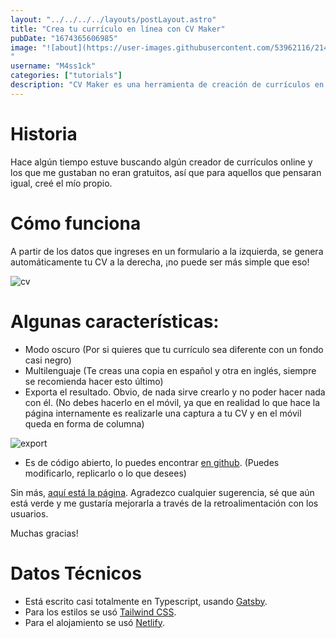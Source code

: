 ```yaml
---
layout: "../../../../layouts/postLayout.astro"    
title: "Crea tu currículo en línea con CV Maker"
pubDate: "1674365606985"
image: "![about](https://user-images.githubusercontent.com/53962116/214132096-c13eaf10-7355-4091-842a-72050a870468.png)
"
username: "M4ss1ck"
categories: ["tutorials"]
description: "CV Maker es una herramienta de creación de currículos en línea que te permite crear tu currículo de forma fácil y rápida. Completamente gratuito y respetando tu privacidad."
---
```


# Historia

Hace algún tiempo estuve buscando algún creador de currículos online y los que me gustaban no eran gratuitos, así que para aquellos que pensaran igual, creé el mío propio.

# Cómo funciona

A partir de los datos que ingreses en un formulario a la izquierda, se genera automáticamente tu CV a la derecha, ¡no puede ser más simple que eso!

![cv](https://user-images.githubusercontent.com/53962116/214132115-5da8626c-a670-4e92-b402-e7d0dc291151.png)


# Algunas características:

- Modo oscuro (Por si quieres que tu currículo sea diferente con un fondo casi negro)
- Multilenguaje (Te creas una copia en español y otra en inglés, siempre se recomienda hacer esto último)
- Exporta el resultado. Obvio, de nada sirve crearlo y no poder hacer nada con él. (No debes hacerlo en el móvil, ya que en realidad lo que hace la página internamente es realizarle una captura a tu CV y en el móvil queda en forma de columna)

![export](https://user-images.githubusercontent.com/53962116/214132133-1b12428c-4120-4bce-8639-1b7ba420112a.png)

- Es de código abierto, lo puedes encontrar [en github](https://github.com/M4ss1ck/gatsby-cv-maker). (Puedes modificarlo, replicarlo o lo que desees)

Sin más, [aquí está la página](https://cool-cv-maker.netlify.app/). Agradezco cualquier sugerencia, sé que aún está verde y me gustaría mejorarla a través de la retroalimentación con los usuarios.

Muchas gracias!

# Datos Técnicos

- Está escrito casi totalmente en Typescript, usando [Gatsby](https://www.gatsbyjs.org/).
- Para los estilos se usó [Tailwind CSS](https://tailwindcss.com/).
- Para el alojamiento se usó [Netlify](https://www.netlify.com/).

